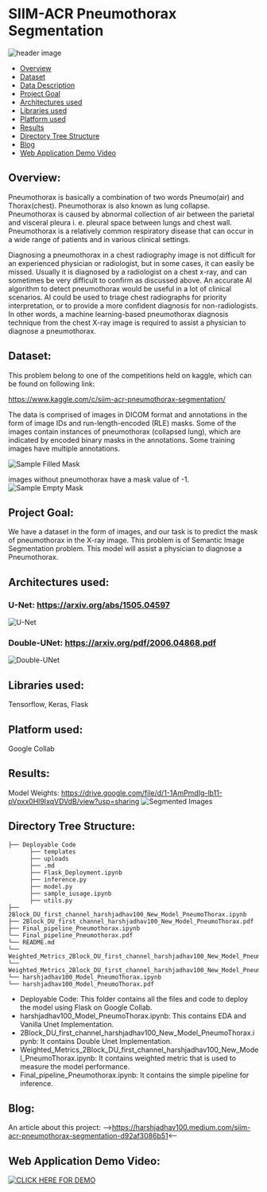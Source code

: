 # SIIM-ACR Pneumothorax Segmentation
![header image](https://miro.medium.com/max/700/1*IHzf11afYwRieoJbJgBH-g.jpeg)
- [Overview](#overview)
- [Dataset](#dataset)
- [Data Description](#data-description)
- [Project Goal](#project-goal)
- [Architectures used](#architectures-used)
- [Libraries used](#libraries-used)
- [Platform used](#platform-used)
- [Results](#results)
- [Directory Tree Structure](#directory-tree-structure)
- [Blog](#blog)
- [Web Application Demo Video](#web-application-demo-video)

## Overview:
Pneumothorax is basically a combination of two words Pneumo(air) and Thorax(chest). Pneumothorax is also known as lung collapse. Pneumothorax is caused by abnormal collection of air between the parietal and visceral pleura i. e. pleural space between lungs and chest wall. Pneumothorax is a relatively common respiratory disease that can occur in a wide range of patients and in various clinical settings.

Diagnosing a pneumothorax in a chest radiography image is not difficult for an experienced physician or radiologist, but in some cases, it can easily be missed. Usually it is diagnosed by a radiologist on a chest x-ray, and can sometimes be very difficult to confirm as discussed above. An accurate AI algorithm to detect pneumothorax would be useful in a lot of clinical scenarios. AI could be used to triage chest radiographs for priority interpretation, or to provide a more confident diagnosis for non-radiologists. In other words, a machine learning-based pneumothorax diagnosis technique from the chest X-ray image is required to assist a physician to diagnose a pneumothorax.

## Dataset:
This problem belong to one of the competitions held on kaggle, which can be found on following link:

https://www.kaggle.com/c/siim-acr-pneumothorax-segmentation/

The data is comprised of images in DICOM format and annotations in the form of image IDs and run-length-encoded (RLE) masks. Some of the images contain instances of pneumothorax (collapsed lung), which are indicated by encoded binary masks in the annotations. Some training images have multiple annotations.

![Sample Filled Mask](https://miro.medium.com/max/700/1*A9EYEB6O2mE3IKxib3sUBA.png)

images without pneumothorax have a mask value of -1.
![Sample Empty Mask](https://miro.medium.com/max/700/1*0rFVcuAqVxVL_bvPPyA8BA.png)

## Project Goal:

We have a dataset in the form of images, and our task is to predict the mask of pneumothorax in the X-ray image. This problem is of Semantic Image Segmentation problem. This model will assist a physician to diagnose a Pneumothorax.


## Architectures used:
### U-Net: https://arxiv.org/abs/1505.04597
![U-Net](https://miro.medium.com/max/700/1*lvXoKMHoPJMKpKK7keZMEA.png)

### Double-UNet: https://arxiv.org/pdf/2006.04868.pdf
![Double-UNet](https://miro.medium.com/max/700/1*iVi5typWa2Q2rv92oI9mQQ.png)

## Libraries used: 
Tensorflow, Keras, Flask

## Platform used:
Google Collab

## Results:
Model Weights: https://drive.google.com/file/d/1-1AmPmdIg-lb11-pVpxx0Hl9IxqVDVdB/view?usp=sharing
![Segmented Images](https://miro.medium.com/max/2400/1*3iGzllBiluoOAjlXaoKEhw.png)

## Directory Tree Structure:
```
├── Deployable Code
      ├── templates
      ├── uploads
      ├── .md
      ├── Flask_Deployment.ipynb
      ├── inference.py
      ├── model.py
      ├── sample_iusage.ipynb
      ├── utils.py
├── 2Block_DU_first_channel_harshjadhav100_New_Model_PneumoThorax.ipynb
├── 2Block_DU_first_channel_harshjadhav100_New_Model_PneumoThorax.pdf
├── Final_pipeline_Pneumothorax.ipynb
└── Final_pipeline_Pneumothorax.pdf
└── README.md
└── Weighted_Metrics_2Block_DU_first_channel_harshjadhav100_New_Model_PneumoThorax.ipynb
└── Weighted_Metrics_2Block_DU_first_channel_harshjadhav100_New_Model_PneumoThorax.pdf
└── harshjadhav100_Model_PneumoThorax.ipynb
└── harshjadhav100_Model_PneumoThorax.pdf
```

- Deployable Code: This folder contains all the files and code to deploy the model using Flask on Google Collab.
- harshjadhav100_Model_PneumoThorax.ipynb: This contains EDA and Vanilla Unet Implementation.
- 2Block_DU_first_channel_harshjadhav100_New_Model_PneumoThorax.ipynb: It contains Double Unet Implementation.
- Weighted_Metrics_2Block_DU_first_channel_harshjadhav100_New_Model_PneumoThorax.ipynb: It contains weighted metric that is used to measure the model performance.
- Final_pipeline_Pneumothorax.ipynb: It contains the simple pipeline for inference.

## Blog:
An article about this project: 
-->https://harshjadhav100.medium.com/siim-acr-pneumothorax-segmentation-d92af3086b51<--

## Web Application Demo Video:

[![CLICK HERE FOR DEMO](https://img.youtube.com/vi/XY9s1Kopuvs/sddefault.jpg)](https://www.youtube.com/watch?v=XY9s1Kopuvs)




